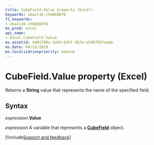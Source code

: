 ```yaml
---
title: CubeField.Value property (Excel)
keywords: vbaxl10.chm668076
f1_keywords:
- vbaxl10.chm668076
ms.prod: excel
api_name:
- Excel.CubeField.Value
ms.assetid: 4d01789a-2d4d-635f-4b7e-e5dbf657ae0e
ms.date: 04/23/2019
ms.localizationpriority: medium
---
```



# CubeField.Value property (Excel)

Returns a **String** value that represents the name of the specified field.


## Syntax

_expression_.**Value**

_expression_ A variable that represents a **[CubeField](Excel.CubeField.md)** object.




[!include[Support and feedback](~/includes/feedback-boilerplate.md)]